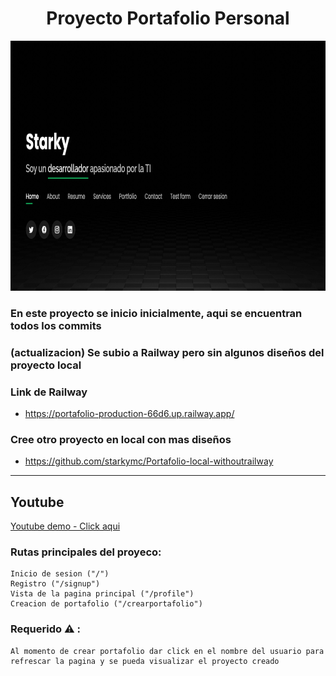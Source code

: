 <h1 align="center">Proyecto Portafolio Personal</h1>

<div align="center">
<img aling="center" width="900" height="400" src="index.png" />
</div>

### En este proyecto se inicio inicialmente, aqui se encuentran todos los commits
### (actualizacion) Se subio a Railway pero sin algunos diseños del proyecto local
### Link de Railway
   - https://portafolio-production-66d6.up.railway.app/

### Cree otro proyecto en local con mas diseños
- https://github.com/starkymc/Portafolio-local-withoutrailway
<hr>

## Youtube
[Youtube demo - Click aqui](https://www.youtube.com/watch?v=HJ986S9yxWo "link title")

  
### Rutas principales del proyeco:
    Inicio de sesion ("/")
    Registro ("/signup")
    Vista de la pagina principal ("/profile")
    Creacion de portafolio ("/crearportafolio")
    
### Requerido ⚠️ :
    Al momento de crear portafolio dar click en el nombre del usuario para refrescar la pagina y se pueda visualizar el proyecto creado
    

